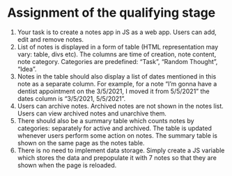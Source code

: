 # Assignment of the qualifying stage 
1) Your task is to create a notes app in JS as a web app. Users can add, edit and remove notes. 
2) List of notes is displayed in a form of table (HTML representation may vary: table, divs etc). The columns are time of creation, note content, note category. Categories are predefined: “Task”, “Random Thought”, “Idea”.
3) Notes in the table should also display a list of dates mentioned in this note as a separate column. For example, for a note “I’m gonna have a dentist appointment on the 3/5/2021, I moved it from 5/5/2021” the dates column is “3/5/2021, 5/5/2021”.
4) Users can archive notes. Archived notes are not shown in the notes list. Users can view archived notes and unarchive them.
5) There should also be a summary table which counts notes by categories: separately for active and archived. 
The table is updated whenever users perform some action on notes. The summary table is shown on the same page as the notes table.
7) There is no need to implement data storage. Simply create a JS variable which stores the data and prepopulate it with 7 notes so that they are shown when the page is reloaded.

